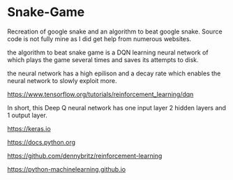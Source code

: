 # Snake-Game
Recreation of google snake and an algorithm to beat google snake.
Source code is not fully mine as I did get help from numerous websites.

the algorithm to beat snake game is a DQN learning neural network of which plays the game several times and saves its attempts to disk.

the neural network has a high epilison and a decay rate which enables the neural network to slowly exploit more.


https://www.tensorflow.org/tutorials/reinforcement_learning/dqn



In short, this Deep Q neural network has one input layer 2 hidden layers and 1 output layer. 


https://keras.io

https://docs.python.org

https://github.com/dennybritz/reinforcement-learning

https://python-machinelearning.github.io
